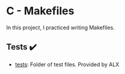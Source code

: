 # C - Makefiles

In this project, I practiced writing Makefiles.

## Tests :heavy_check_mark:

* [tests](./tests): Folder of test files. Provided by ALX

